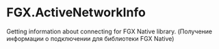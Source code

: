 # FGX.ActiveNetworkInfo
Getting information about connecting for FGX Native library. (Получение информации о подключении для библиотеки FGX Native) 
